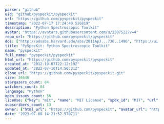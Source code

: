 ```yaml
---
parser: "github"
uid: "github/pyspeckit/pyspeckit"
url: "https://github.com/pyspeckit/pyspeckit"
timestamp: "2022-07-17 17:24:49.526819"
description: "Python Spectroscopic Toolkit"
avatar: "https://avatars.githubusercontent.com/u/2507522?v=4"
repo_url: "https://github.com/pyspeckit/pyspeckit"
doi: ["http://adsabs.harvard.edu/abs/2011ApJ...736..149G", "https://ui.adsabs.harvard.edu/abs/2011ascl.soft09001G/abstract"]
title: "PySpecKit: Python Spectroscopic Toolkit"
name: "pyspeckit"
full_name: "pyspeckit/pyspeckit"
html_url: "https://github.com/pyspeckit/pyspeckit"
created_at: "2012-10-07T22:12:19Z"
updated_at: "2022-07-10T14:56:31Z"
clone_url: "https://github.com/pyspeckit/pyspeckit.git"
size: 36646
stargazers_count: 84
watchers_count: 84
language: "Python"
open_issues_count: 66
license: {"key": "mit", "name": "MIT License", "spdx_id": "MIT", "url": "https://api.github.com/licenses/mit", "node_id": "MDc6TGljZW5zZTEz"}
subscribers_count: 13
owner: {"html_url": "https://github.com/pyspeckit", "avatar_url": "https://avatars.githubusercontent.com/u/2507522?v=4", "login": "pyspeckit", "type": "Organization"}
date: "2023-07-08 14:21:57.570711"
---
```

